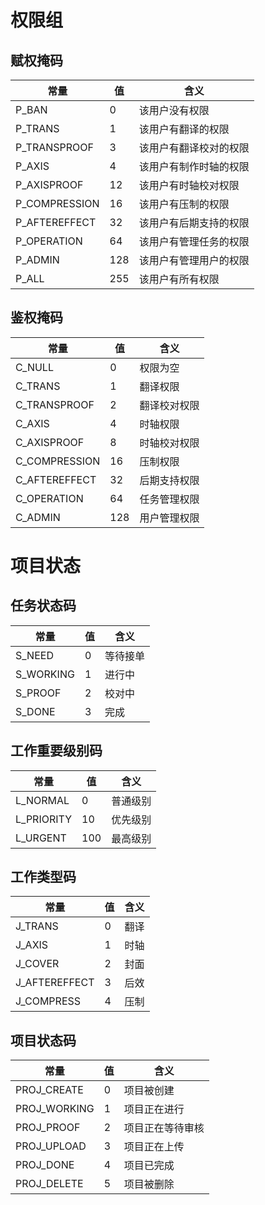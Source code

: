 # 权限组

## 赋权掩码

| 常量          | 值   | 含义                   |
| ------------- | ---- | ---------------------- |
| P_BAN         | 0    | 该用户没有权限         |
| P_TRANS       | 1    | 该用户有翻译的权限     |
| P_TRANSPROOF  | 3    | 该用户有翻译校对的权限 |
| P_AXIS        | 4    | 该用户有制作时轴的权限 |
| P_AXISPROOF   | 12   | 该用户有时轴校对权限   |
| P_COMPRESSION | 16   | 该用户有压制的权限     |
| P_AFTEREFFECT | 32   | 该用户有后期支持的权限 |
| P_OPERATION   | 64   | 该用户有管理任务的权限 |
| P_ADMIN       | 128  | 该用户有管理用户的权限 |
| P_ALL         | 255  | 该用户有所有权限       |

## 鉴权掩码

| 常量          | 值   | 含义         |
| ------------- | ---- | ------------ |
| C_NULL        | 0    | 权限为空     |
| C_TRANS       | 1    | 翻译权限     |
| C_TRANSPROOF  | 2    | 翻译校对权限 |
| C_AXIS        | 4    | 时轴权限     |
| C_AXISPROOF   | 8    | 时轴校对权限 |
| C_COMPRESSION | 16   | 压制权限     |
| C_AFTEREFFECT | 32   | 后期支持权限 |
| C_OPERATION   | 64   | 任务管理权限 |
| C_ADMIN       | 128  | 用户管理权限 |



# 项目状态

## 任务状态码

| 常量      | 值   | 含义     |
| --------- | ---- | -------- |
| S_NEED    | 0    | 等待接单 |
| S_WORKING | 1    | 进行中   |
| S_PROOF   | 2    | 校对中   |
| S_DONE    | 3    | 完成     |

## 工作重要级别码

| 常量       | 值   | 含义     |
| ---------- | ---- | -------- |
| L_NORMAL   | 0    | 普通级别 |
| L_PRIORITY | 10   | 优先级别 |
| L_URGENT   | 100  | 最高级别 |

## 工作类型码

| 常量          | 值   | 含义 |
| ------------- | ---- | ---- |
| J_TRANS       | 0    | 翻译 |
| J_AXIS        | 1    | 时轴 |
| J_COVER       | 2    | 封面 |
| J_AFTEREFFECT | 3    | 后效 |
| J_COMPRESS    | 4    | 压制 |



## 项目状态码

| 常量         | 值   | 含义             |
| ------------ | ---- | ---------------- |
| PROJ_CREATE  | 0    | 项目被创建       |
| PROJ_WORKING | 1    | 项目正在进行     |
| PROJ_PROOF   | 2    | 项目正在等待审核 |
| PROJ_UPLOAD  | 3    | 项目正在上传     |
| PROJ_DONE    | 4    | 项目已完成       |
| PROJ_DELETE  | 5    | 项目被删除       |



